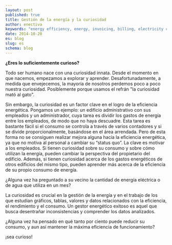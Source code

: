 ```yaml
---
layout: post
published: true
title: Gestión de la energía y la curiosidad
author: enectiva
keywords: "energy efficiency, energy, invoicing, billing, electricity consumption, water consumption"
date: 2014-10-28
es: blog
slug: es
schema: blog
---
```


**¿Eres lo suficientemente curioso?**

Todo ser humano nace con una curiosidad innata. Desde el momento en que nacemos, empezamos a explorar y aprender. Desafortunadamente, a medida que envejecemos, la mayoría de nosotros perdemos poco a poco nuestra curiosidad. Posiblemente porque usamos el refrán "la curiosidad mató al gato".

Sin embargo, la curiosidad es un factor clave en el logro de la eficiencia energética. Pongamos un ejemplo: un edificio administrativo con sus empleados y un administrador, cuya tarea es dividir los gastos de energía entre los empleados, de modo que no haya descuadre. Esta tarea es bastante fácil si el consumo se controla a través de varios contadores y si se divide proporcionalmente, basándose en el área arrendada. Pero de esta forma no se consiguen realizar mejora alguna hacia la eficiencia energética, ya que no motiva al personal a cambiar su “status quo”. La clave es motivar a los empleados. Si tienen curiosidad sobre su consumo y sobre cómo utilizan la energía, pueden cambiar la perspectiva del propietario del edificio. Además, si tienen curiosidad acerca de los gastos energéticos de otros edificios del mismo tipo, pueden aprender más acerca de la eficiencia de su propio consumo de energía.

¿Alguna vez ha preguntado a su vecino la cantidad de energía eléctrica o de agua que utiliza en un mes?

La curiosidad es crucial en la gestión de la energía y en el trabajo de los que estudian gráficos, tablas, valores y datos relacionados con la eficiencia, el rendimiento y el consumo. Un gestor energético exitoso es aquel que busca desentrañar inconsistencias y comprender los datos analizados.

¿Alguna vez ha pensado en qué tanto por ciento puede reducir su consumo, y aun así mantener la máxima eficiencia de funcionamiento?

¡sea curioso!
